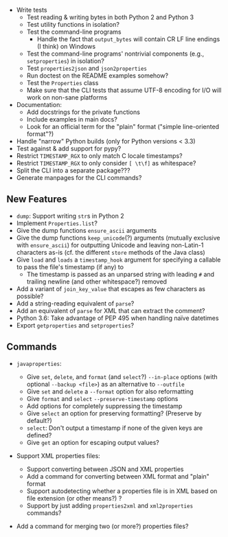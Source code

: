 - Write tests
    - Test reading & writing bytes in both Python 2 and Python 3
    - Test utility functions in isolation?
    - Test the command-line programs
        - Handle the fact that `output_bytes` will contain CR LF line endings
          (I think) on Windows
    - Test the command-line programs' nontrivial components (e.g.,
      `setproperties`) in isolation?
    - Test `properties2json` and `json2properties`
    - Run doctest on the README examples somehow?
    - Test the `Properties` class
    - Make sure that the CLI tests that assume UTF-8 encoding for I/O will work
      on non-sane platforms
- Documentation:
    - Add docstrings for the private functions
    - Include examples in main docs?
    - Look for an official term for the "plain" format ("simple line-oriented
      format"?)
- Handle "narrow" Python builds (only for Python versions < 3.3)
- Test against & add support for pypy?
- Restrict `TIMESTAMP_RGX` to only match C locale timestamps?
- Restrict `TIMESTAMP_RGX` to only consider `[ \t\f]` as whitespace?
- Split the CLI into a separate package???
- Generate manpages for the CLI commands?

New Features
------------
- `dump`: Support writing `str`s in Python 2
- Implement `Properties.list`?
- Give the dump functions `ensure_ascii` arguments
- Give the dump functions `keep_unicode`(?) arguments (mutually exclusive with
  `ensure_ascii`) for outputting Unicode and leaving non-Latin-1 characters
  as-is  (cf. the different `store` methods of the Java class)
- Give `load` and `loads` a `timestamp_hook` argument for specifying a callable
  to pass the file's timestamp (if any) to
    - The timestamp is passed as an unparsed string with leading `#` and
      trailing newline (and other whitespace?) removed
- Add a variant of `join_key_value` that escapes as few characters as possible?
- Add a string-reading equivalent of `parse`?
- Add an equivalent of `parse` for XML that can extract the comment?
- Python 3.6: Take advantage of PEP 495 when handling naïve datetimes
- Export `getproperties` and `setproperties`?

Commands
--------
- `javaproperties`:
    - Give `set`, `delete`, and `format` (and `select`?) `--in-place` options
      (with optional `--backup <file>`) as an alternative to `--outfile`
    - Give `set` and `delete` a `--format` option for also reformatting
    - Give `format` and `select` `--preserve-timestamp` options
    - Add options for completely suppressing the timestamp
    - Give `select` an option for preserving formatting? (Preserve by default?)
    - `select`: Don't output a timestamp if none of the given keys are defined?
    - Give `get` an option for escaping output values?

- Support XML properties files:
    - Support converting between JSON and XML properties
    - Add a command for converting between XML format and "plain" format
    - Support autodetecting whether a properties file is in XML based on file
      extension (or other means?) ?
    - Support by just adding `properties2xml` and `xml2properties` commands?

- Add a command for merging two (or more?) properties files?
